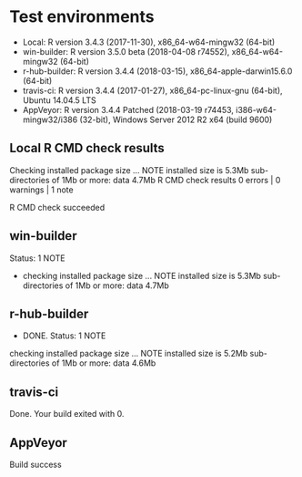 
# Test environments
* Local: R version 3.4.3 (2017-11-30), x86_64-w64-mingw32 (64-bit)
* win-builder: R version 3.5.0 beta (2018-04-08 r74552), x86_64-w64-mingw32 (64-bit)
* r-hub-builder: R version 3.4.4 (2018-03-15), x86_64-apple-darwin15.6.0 (64-bit)
* travis-ci: R version 3.4.4 (2017-01-27), x86_64-pc-linux-gnu (64-bit), Ubuntu 14.04.5 LTS
* AppVeyor: R version 3.4.4 Patched (2018-03-19 r74453, i386-w64-mingw32/i386 (32-bit), Windows Server 2012 R2 x64 (build 9600)

## Local R CMD check results
Checking installed package size ... NOTE
  installed size is  5.3Mb
  sub-directories of 1Mb or more:
    data   4.7Mb
R CMD check results
0 errors | 0 warnings | 1 note

R CMD check succeeded

## win-builder
Status: 1 NOTE

* checking installed package size ... NOTE
  installed size is  5.3Mb
  sub-directories of 1Mb or more:
    data   4.7Mb

## r-hub-builder
* DONE. Status: 1 NOTE

checking installed package size ... NOTE
  installed size is  5.2Mb
  sub-directories of 1Mb or more:
    data   4.6Mb

## travis-ci
Done. Your build exited with 0.

## AppVeyor
Build success
  